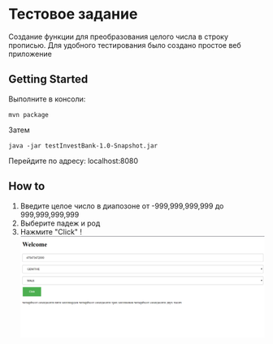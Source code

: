 # Тестовое задание

Создание функции для преобразования целого числа в строку прописью.
Для удобного тестирования было создано простое веб приложение

## Getting Started

Выполните в консоли:
```
mvn package
```
Затем 
```
java -jar testInvestBank-1.0-Snapshot.jar
```

Перейдите по адресу: localhost:8080

## How to
1. Введите целое число в диапозоне от -999,999,999,999 до 999,999,999,999
2. Выберите падеж и род
3. Нажмите "Click"
!![Screenshot](screen.png)
